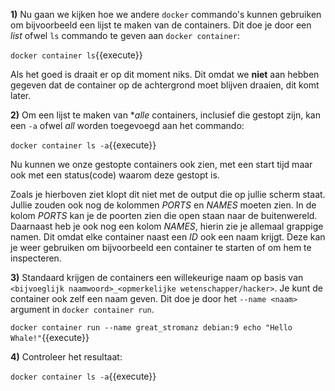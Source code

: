 **1)** Nu gaan we kijken hoe we andere `docker` commando's kunnen gebruiken om bijvoorbeeld een lijst te maken van de containers. Dit doe je door een *list* ofwel `ls` commando te geven aan `docker container`:

`docker container ls`{{execute}}

Als het goed is draait er op dit moment niks. Dit omdat we **niet** aan hebben gegeven dat de container op de achtergrond moet blijven draaien, dit komt later.

**2)** Om een lijst te maken van **alle* containers, inclusief die gestopt zijn, kan een `-a` ofwel *all* worden toegevoegd aan het commando:

`docker container ls -a`{{execute}}

Nu kunnen we onze gestopte containers ook zien, met een start tijd maar ook met een status(code) waarom deze gestopt is.

Zoals je hierboven ziet klopt dit niet met de output die op jullie scherm staat. Jullie zouden ook nog de kolommen *PORTS* en *NAMES* moeten zien. 
In de kolom *PORTS* kan je de poorten zien die open staan naar de buitenwereld. Daarnaast heb je ook nog een kolom *NAMES*, hierin zie je allemaal grappige namen. Dit omdat elke container naast een *ID* ook een naam krijgt. Deze kan je weer gebruiken om bijvoorbeeld een container te starten of om hem te inspecteren. 

**3)** Standaard krijgen de containers een willekeurige naam op basis van `<bijvoeglijk naamwoord>_<opmerkelijke wetenschapper/hacker>`. Je kunt de container ook zelf een naam geven. Dit doe je door het `--name <naam>` argument in `docker container run`.

`docker container run --name great_stromanz debian:9 echo "Hello Whale!"`{{execute}}

**4)** Controleer het resultaat:

`docker container ls -a`{{execute}}
